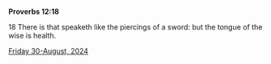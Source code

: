 **Proverbs 12:18**

18 There is that speaketh like the piercings of a sword: but the tongue of the wise is health.

[Friday 30-August, 2024](https://getbible.net/kjv/Proverbs/12/18)
